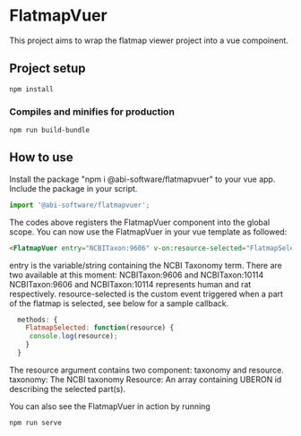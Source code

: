 # FlatmapVuer

This project aims to wrap the flatmap viewer project into a vue compoinent.


## Project setup
```
npm install
```

### Compiles and minifies for production
```
npm run build-bundle
```

## How to use
Install the package "npm i @abi-software/flatmapvuer" to your vue app.
Include the package in your script.
```javascript
import '@abi-software/flatmapvuer';
```

The codes above registers the FlatmapVuer component into the global scope.
You can now use the FlatmapVuer in your vue template as followed:
```html
<FlatmapVuer entry="NCBITaxon:9606" v-on:resource-selected="FlatmapSelected"  style="height:100%"/>
```

entry is the variable/string containing the NCBI Taxonomy term. There are two available at this moment:
NCBITaxon:9606 and NCBITaxon:10114
NCBITaxon:9606 and NCBITaxon:10114 represents human and rat respectively.
resource-selected is the custom event triggered when a part of the flatmap is selected, see below for a
sample callback.

```javascript
  methods: {
    FlatmapSelected: function(resource) {
     console.log(resource);
    }
  }
```
The resource argument contains two component: taxonomy and resource.
taxonomy: The NCBI taxonomy
Resource: An array containing UBERON id describing the selected part(s).

You can also see the FlatmapVuer in action by running
```
npm run serve
```

